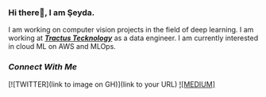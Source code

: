 ### Hi there👋, I am Şeyda.

I am working on computer vision projects in the field of deep learning. I am working at [***Tractus Tecknology***](https://www.tractus.com.tr/en/) as a data engineer. I am currently interested in cloud ML on AWS and MLOps.

### ***Connect With Me***

[![TWITTER](link to image on GH)](link to your URL)
[![MEDIUM]](https://medium.com/@seydaybar)

